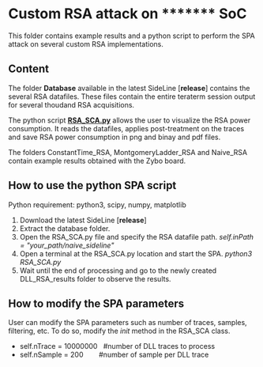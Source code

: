 # Custom RSA attack on <!---Xilinx Zynq--> ******* SoC

This folder contains example results and a python script to perform the SPA attack on several custom RSA implementations.

## Content 

The folder **Database** available in the latest SideLine [**release**] contains the several RSA datafiles. These files contain the entire teraterm session output for several thoudand RSA acquisitions. 

The python script [**RSA_SCA.py**](https://github.com/Remote-HWA/SideLine/blob/master/attack_results/RSA_Results/RSA_SCA.py) allows the user to visualize the RSA power consumption. It reads the datafiles, applies post-treatment on the traces and save RSA power consumption in png and binay and pdf files. 

The folders ConstantTime_RSA, MontgomeryLadder_RSA and Naive_RSA contain example results obtained with the Zybo board.

## How to use the python SPA script

Python requirement: python3, scipy, numpy, matplotlib 

1) Download the latest SideLine [**release**]
2) Extract the database folder.
3) Open the RSA_SCA.py file and specify the RSA datafile path. *self.inPath = "your_path/naive_sideline"*
4) Open a terminal at the RSA_SCA.py location and start the SPA. *python3 RSA_SCA.py*
5) Wait until the end of processing and go to the newly created  DLL_RSA_results folder to observe the results.

## How to modify the SPA parameters

User can modify the SPA parameters such as number of traces, samples, filtering, etc. To do so, modify the _init_ method in the RSA_SCA class.
- self.nTrace = 10000000&nbsp;&nbsp;&nbsp;#number of DLL traces to process
- self.nSample = 200&nbsp;&nbsp;&nbsp;&nbsp;&nbsp;&nbsp;&nbsp;&nbsp;#number of sample per DLL trace



